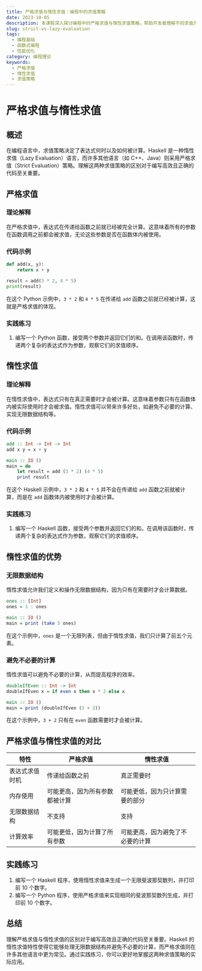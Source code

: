 ```yaml
---
title: 严格求值与惰性求值：编程中的求值策略
date: 2023-10-05
description: 本课程深入探讨编程中的严格求值与惰性求值策略，帮助开发者理解不同求值方式的优缺点及其在实际应用中的表现。
slug: strict-vs-lazy-evaluation
tags:
  - 编程基础
  - 函数式编程
  - 性能优化
category: 编程理论
keywords:
  - 严格求值
  - 惰性求值
  - 求值策略
---
```


# 严格求值与惰性求值

## 概述

在编程语言中，求值策略决定了表达式何时以及如何被计算。Haskell 是一种惰性求值（Lazy Evaluation）语言，而许多其他语言（如 C++、Java）则采用严格求值（Strict Evaluation）策略。理解这两种求值策略的区别对于编写高效且正确的代码至关重要。

## 严格求值

### 理论解释

在严格求值中，表达式在传递给函数之前就已经被完全计算。这意味着所有的参数在函数调用之前都会被求值，无论这些参数是否在函数体内被使用。

### 代码示例

```python
def add(x, y):
    return x + y

result = add(3 * 2, 4 * 5)
print(result)
```

在这个 Python 示例中，`3 * 2` 和 `4 * 5` 在传递给 `add` 函数之前就已经被计算，这就是严格求值的体现。

### 实践练习

1. 编写一个 Python 函数，接受两个参数并返回它们的和。在调用该函数时，传递两个复杂的表达式作为参数，观察它们的求值顺序。

## 惰性求值

### 理论解释

在惰性求值中，表达式只有在真正需要时才会被计算。这意味着参数只有在函数体内被实际使用时才会被求值。惰性求值可以带来许多好处，如避免不必要的计算、实现无限数据结构等。

### 代码示例

```haskell
add :: Int -> Int -> Int
add x y = x + y

main :: IO ()
main = do
    let result = add (3 * 2) (4 * 5)
    print result
```

在这个 Haskell 示例中，`3 * 2` 和 `4 * 5` 并不会在传递给 `add` 函数之前就被计算，而是在 `add` 函数体内被使用时才会被计算。

### 实践练习

1. 编写一个 Haskell 函数，接受两个参数并返回它们的和。在调用该函数时，传递两个复杂的表达式作为参数，观察它们的求值顺序。

## 惰性求值的优势

### 无限数据结构

惰性求值允许我们定义和操作无限数据结构，因为只有在需要时才会计算数据。

```haskell
ones :: [Int]
ones = 1 : ones

main :: IO ()
main = print (take 5 ones)
```

在这个示例中，`ones` 是一个无限列表，但由于惰性求值，我们只计算了前五个元素。

### 避免不必要的计算

惰性求值可以避免不必要的计算，从而提高程序的效率。

```haskell
doubleIfEven :: Int -> Int
doubleIfEven x = if even x then x * 2 else x

main :: IO ()
main = print (doubleIfEven (3 + 2))
```

在这个示例中，`3 + 2` 只有在 `even` 函数需要时才会被计算。

## 严格求值与惰性求值的对比

| 特性               | 严格求值                     | 惰性求值                     |
|--------------------|------------------------------|------------------------------|
| 表达式求值时机     | 传递给函数之前               | 真正需要时                   |
| 内存使用           | 可能更高，因为所有参数都被计算 | 可能更低，因为只计算需要的部分 |
| 无限数据结构       | 不支持                       | 支持                         |
| 计算效率           | 可能更低，因为计算了所有参数 | 可能更高，因为避免了不必要的计算 |

## 实践练习

1. 编写一个 Haskell 程序，使用惰性求值来生成一个无限斐波那契数列，并打印前 10 个数字。
2. 编写一个 Python 程序，使用严格求值来实现相同的斐波那契数列生成，并打印前 10 个数字。

## 总结

理解严格求值与惰性求值的区别对于编写高效且正确的代码至关重要。Haskell 的惰性求值特性使得它能够处理无限数据结构并避免不必要的计算，而严格求值则在许多其他语言中更为常见。通过实践练习，你可以更好地掌握这两种求值策略的实际应用。